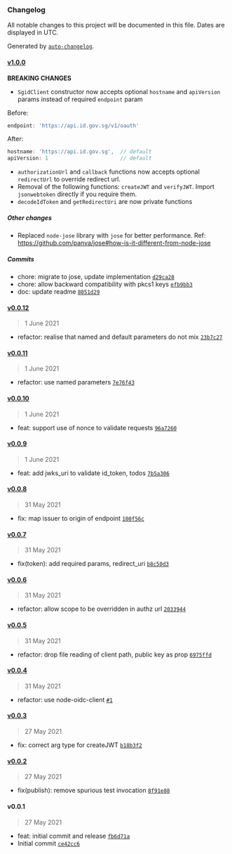 ### Changelog

All notable changes to this project will be documented in this file. Dates are displayed in UTC.

Generated by [`auto-changelog`](https://github.com/CookPete/auto-changelog).

#### [v1.0.0](https://github.com/opengovsg/sgid-client/compare/v0.0.12...v1.0.0)

**BREAKING CHANGES**

- `SgidClient` constructor now accepts optional `hostname` and `apiVersion` params instead of required `endpoint` param

Before:

```typescript
endpoint: 'https://api.id.gov.sg/v1/oauth'
```

After:

```typescript
hostname: 'https://api.id.gov.sg',  // default
apiVersion: 1                       // default
```

- `authorizationUrl` and `callback` functions now accepts optional `redirectUrl` to override redirect url.
- Removal of the following functions: `createJWT` and `verifyJWT`. Import `jsonwebtoken` directly if you require them.
- `decodeIdToken` and `getRedirectUri` are now private functions

##### Other changes

- Replaced `node-jose` library with `jose` for better performance.
  Ref: https://github.com/panva/jose#how-is-it-different-from-node-jose

##### Commits

- chore: migrate to jose, update implementation [`d29ca28`](https://github.com/opengovsg/sgid-client/commit/d29ca28671bcb256981b4c187cb20941fc83f7b5)
- chore: allow backward compatibility with pkcs1 keys [`efb9bb3`](https://github.com/opengovsg/sgid-client/commit/efb9bb3b0c533140f5243a457f24698b249b1f8f)
- doc: update readme [`8051d29`](https://github.com/opengovsg/sgid-client/commit/8051d29c6861a802b1a80c7a8f7168b1f7331bd0)

#### [v0.0.12](https://github.com/opengovsg/sgid-client/compare/v0.0.11...v0.0.12)

> 1 June 2021

- refactor: realise that named and default parameters do not mix [`23b7c27`](https://github.com/opengovsg/sgid-client/commit/23b7c27efb0a8926c95eaefed8c6ac5475428339)

#### [v0.0.11](https://github.com/opengovsg/sgid-client/compare/v0.0.10...v0.0.11)

> 1 June 2021

- refactor: use named parameters [`7e76f43`](https://github.com/opengovsg/sgid-client/commit/7e76f435653787885fde17feefc6b964f4183d83)

#### [v0.0.10](https://github.com/opengovsg/sgid-client/compare/v0.0.9...v0.0.10)

> 1 June 2021

- feat: support use of nonce to validate requests [`96a7260`](https://github.com/opengovsg/sgid-client/commit/96a72600c27acbdff1ed7514433c260294b62e72)

#### [v0.0.9](https://github.com/opengovsg/sgid-client/compare/v0.0.8...v0.0.9)

> 1 June 2021

- feat: add jwks_uri to validate id_token, todos [`7b5a306`](https://github.com/opengovsg/sgid-client/commit/7b5a3061b72660589691584033bd2762f2d147f3)

#### [v0.0.8](https://github.com/opengovsg/sgid-client/compare/v0.0.7...v0.0.8)

> 31 May 2021

- fix: map issuer to origin of endpoint [`100f56c`](https://github.com/opengovsg/sgid-client/commit/100f56c391c2b1f170a4e553af11279403210276)

#### [v0.0.7](https://github.com/opengovsg/sgid-client/compare/v0.0.6...v0.0.7)

> 31 May 2021

- fix(token): add required params, redirect_uri [`b8c50d3`](https://github.com/opengovsg/sgid-client/commit/b8c50d3f692315ea58999e25b5c5d758c24f66c0)

#### [v0.0.6](https://github.com/opengovsg/sgid-client/compare/v0.0.5...v0.0.6)

> 31 May 2021

- refactor: allow scope to be overridden in authz url [`2033944`](https://github.com/opengovsg/sgid-client/commit/2033944098994c4c2ee93ed98877d4f6d230a3be)

#### [v0.0.5](https://github.com/opengovsg/sgid-client/compare/v0.0.4...v0.0.5)

> 31 May 2021

- refactor: drop file reading of client path, public key as prop [`6975ffd`](https://github.com/opengovsg/sgid-client/commit/6975ffda2f679d2940599f8297bd8a2f07a5cb73)

#### [v0.0.4](https://github.com/opengovsg/sgid-client/compare/v0.0.3...v0.0.4)

> 31 May 2021

- refactor: use node-oidc-client [`#1`](https://github.com/opengovsg/sgid-client/pull/1)

#### [v0.0.3](https://github.com/opengovsg/sgid-client/compare/v0.0.2...v0.0.3)

> 27 May 2021

- fix: correct arg type for createJWT [`b18b3f2`](https://github.com/opengovsg/sgid-client/commit/b18b3f207a596fd8420cae7ce3f44115d9c55376)

#### [v0.0.2](https://github.com/opengovsg/sgid-client/compare/v0.0.1...v0.0.2)

> 27 May 2021

- fix(publish): remove spurious test invocation [`8f91e88`](https://github.com/opengovsg/sgid-client/commit/8f91e880112bcd6b48a70a8fed7cac3aa29c4235)

#### v0.0.1

> 27 May 2021

- feat: initial commit and release [`fb6d71a`](https://github.com/opengovsg/sgid-client/commit/fb6d71a82af04c56a895c5e62a14c805f56173a0)
- Initial commit [`ce42cc6`](https://github.com/opengovsg/sgid-client/commit/ce42cc634cc6b608431049bb16f70177a06a0f2e)
